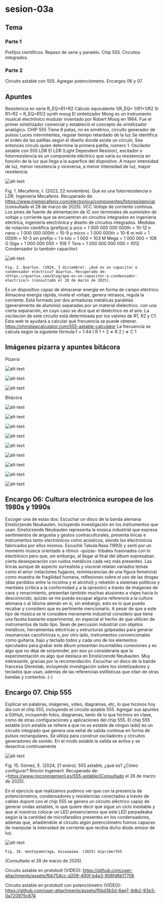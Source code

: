 # sesion-03a

## Tema

### Parte 1

Prefijos científicos.
Repaso de serie y paralelo.
Chip 555.
Circuitos integrados.

### Parte 2

Circuito astable con 555.
Agregar potenciómetro.
Encargos 06 y 07.

## Apuntes

  Resistencia en serie
  R_EQ=R1+R2
  Cálculo equivalente 1/R_EQ= 1/R1+1/R2
  Si R1=R2 = R_EQ=R1/2
  synth moog
  El sintetizador Moog es un instrumento musical electrónico modular inventado por Robert Moog en 1964. Fue el primer sintetizador comercial y estableció el concepto de sintetizador analógico.
CHIP 555
  Tiene 8 patas, no es simétrico, circuito generador de pulsos
  Luces intermitentes, regular tiempo retardado de la luz
  Se identifica el orden de las patillas según el diseño donde existe un círculo.
  Sea entonces círculo quien determine la primera patilla, número 1.
  Oscilador astable con 555
  LDR
  El LDR (Light Dependent Resistor), excitador o fotorresistencia es un componente eléctrico que varía su resistencia en función de la luz que llega a la superfice del dispositvo. A mayor intensidad de luz, menor resistencia y viceversa, a menor intensidad de luz, mayor resistencia.

![alt-text](https://github.com/user-attachments/assets/973a3717-b7ae-473c-af72-bd06db3b10ce)

Fig. 1. Mecafenix, I. (2023, 22 noviembre). Que es una fotorresistencia o LDR. Ingeniería Mecafenix. Recuperado de: <https://www.ingmecafenix.com/electronica/componentes/fotoresistencia/> (consultado el 28 de marzo de 2025).
  VCC
  Voltaje de corriente continua. Los pines de fuente de alimentación de IC son terminales de suministro de voltaje y corriente que se encuentran en circuitos integrados en ingeniería eléctrica, ingeniería electrónica y diseño de circuitos integrados.
  Medidas de notación científica (prefijos)
p  pico  = 1 000 000 000 000th  = 10-12
n  nano  = 1 000 000 000th  = 10-9
µ  micro  = 1 000 000th  = 10-6
m  mili  = 1 000th  = 10-3
sin prefijo  = 1
k  kilo  = 1 000  = 103
M  Mega  = 1 000 000  = 106
G  Giga  = 1 000 000 000  = 109
T  Tera  = 1 000 000 000 000  = 1012
  Condensador (o también capacitor)

![alt-text](https://github.com/user-attachments/assets/8f166b6e-56c5-4414-a0cb-0b6607f022b2)

    Fig. 2. Quartux. (2024, 3 diciembre). ¿Qué es un capacitor o condensador eléctrico? Quartux. Recuperado de: <https://quartux.com/blog/que-es-un-capacitor-o-condensador-electrico/> (consultado el 28 de marzo de 2025).
  Es un dispositivo capaz de almacenar energía en forma de campo eléctrico. Almacena energía rápida, nivela el voltaje, genera retrasos, regula la corriente. Está formado por dos armaduras metálicas paralelas (generalmente de aluminio) separadas por un material dieléctrico. con una cierta separación, en cuyo caso se dice que el dieléctrico es el aire.
  La oscilación de este circuito está determinada por los valores de R1, R2 y C1. Esta web te ayudará a calcular qué frecuencia se puede obtener. <https://ohmslawcalculator.com/555-astable-calculator>
  La frecuencia se calcula según la siguiente fórmula
  f = 1.44 ( R 1 + 2 ∗ R 2 ) ∗ C 1

## Imágenes pizarra y apuntes bitácora

Pizarra

![alt-text](https://github.com/user-attachments/assets/e5f908ea-6fb5-4069-aa40-d2cecc31c077)

![alt-text](https://github.com/user-attachments/assets/244b8f18-59f7-401e-8f75-ebfa8ff5af8e)

![alt-text](https://github.com/user-attachments/assets/1157e663-d586-4c82-9d73-e864f797ccf1)

Bitácora

![alt-text](https://github.com/user-attachments/assets/89269e73-56d5-4ab4-b564-95be5abeb342)

![alt-text](https://github.com/user-attachments/assets/ec215367-6e53-4e26-a9e4-ffd67a4f97ff)

![alt-text](https://github.com/user-attachments/assets/b45469bc-099b-4f97-a5f3-a11350e8f5c0)

![alt-text](https://github.com/user-attachments/assets/33ef04ad-989d-4865-a1f9-5c1fa119802e)

![alt-text](https://github.com/user-attachments/assets/50b09bda-e3e0-42f1-907c-6dfd38ab82d5)

![alt-text](https://github.com/user-attachments/assets/33bc57db-1d8a-4997-b45e-04dcefab4486)

![alt-text](https://github.com/user-attachments/assets/be382d38-c1fd-4228-b352-526f76ce58aa)

![alt-text](https://github.com/user-attachments/assets/e97fd513-7d8a-402e-8750-4041fbeacf08)

![alt-text](https://github.com/user-attachments/assets/d25a05d4-1195-4237-bc39-54fb62b2bf8a)

## Encargo 06: Cultura electrónica europea de los 1980s y 1990s

Escoger una de estas dos:
Escuchar un disco de la banda alemana Einstürzende Neubauten, incluyendo investigación en los instrumentos que usan.
  Einstürzende Neubauten representa la música industrial que expresa sentimientos de angustia y gestos contraculturales, presenta líricas e instrumentos tanto electrónicos como acústicos, siendo los electrónicos fabricados por ellos mismos. Escuché Tabula Rasa (1993) y sentí por un momento música orientado a ritmos -quizás- tribales fusionados con lo electrónico pero que, sin embargo, al llegar al final del álbum expresaban cierta desesperación con ruidos metálicos cada vez más presentes. Las líricas aunque de aspecto surrealista y visceral relatan variados temas como el amor (relaciones fugaces, reminiscencias de una figura femenina) como muestra de fragilidad humana, reflexiones sobre el uso de las drogas (días perdidos entre la nicotina y el alcohol) y rebelión a sistemas políticos y mentales (crítica a la conformidad y a la opresión) a través de imágenes de caos y renacimiento, presentan también muchas alusiones a viajes hacia lo desconocido, quizás se me pueda escapar alguna referencia a la cultura alemana o al idioma alemán en sí, sin embargo, esto es lo que puedo recabar y considero que es pertinente mencionarlo.
  A pesar de que a este tipo de música se le considere meramente industrial considero que tiene una faceta bastante experimental, en especial el hecho de que utilicen de instrumentos de todo tipo. Sean de percusión industrial con objetos metálicos, herramientas eléctricas y estructuras golpeadas para generar resonancias cacofónicas o, por otro lado, instrumentos convencionales como guitarra, bajo y teclado todos y cada uno de los elementos ejecutados para grabar este álbum presentan incontables conexiones y es algo que no deja de sorprender, por eso yo consideraría que la experimentación es algo que destaca en Einstürzende Neubauten. Muy interesante, gracias por la recomendación.
Escuchar un disco de la banda francesa Stereolab, incluyendo investigación sobre los sintetizadores y teclados que usan, además de las referencias estílisticas que citan de otras bandas y contextos.
  (-)

## Encargo 07. Chip 555

Explicar en palabras, imágenes, video, diagramas, etc, lo que hicimos hoy día con el chip 555, incluyendo el circuito astable 555.
Agregar sus apuntes a GitHub, incluyendo fotos, diagramas, tanto de lo que hicimos en clase, como de otras configuraciones y aplicaciones del chip 555.
    El chip 555 astable (con astable se refiere a que no es estable de ningún lado) es un circuito integrado que genera una señal de salida continua en forma de pulsos rectangulares. Se utiliza para construir osciladores y circuitos generadores de sonido. En el modo astable la salida se activa y se desactiva continuamente

![alt-text](https://github.com/user-attachments/assets/ae59a0eb-58ea-4292-bb7c-309a296d185a)

Fig. 15. Gómez, E. (2024, 21 enero). 555 astable, ¿qué es? ¿Cómo configurar? Rincón Ingenieril. Recuperado de: <<https://www.rinconingenieril.es/555-astable/(Consultado> el 28 de marzo de 2025).

En el ejercicio que realizamos pudimos ver que con la presencia de potenciómetros, condensadores y resistencias conectados a través de cables dupont con el chip 555 se genera un circuito eléctrico capaz de generar ondas astables, lo que quiere decir que sigue un ciclo inestable y que al nosotros colocar un LED presenciamos que este LED parpadeaba según la la cantidad de microfaradios presentes en los condensadores, además que, añadiéndole al circuito algún potenciómetro fuimos capaces de manipular la intensidad de corriente que recibía dicho diodo emisor de luz.

![alt-text](./../../00-docentes/sesion-03a/archivos/esquematico-astable.png)

    Fig. 16. montoyamoraga, misaaaaaa. (2025) miprimer555
    
(Consultado el 28 de marzo de 2025).

Circuito astable en protobolt (VIDEO):
<https://github.com/user-attachments/assets/fbb754cc-d209-490f-b4a3-908fd6b17706>

Circuito astable en protobolt con potenciómetro (VIDEO):
<https://github.com/user-attachments/assets/f0bd3b2d-6ae7-4db2-93e3-0a720975c874>

